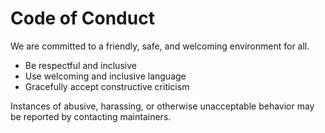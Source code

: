 # Code of Conduct

We are committed to a friendly, safe, and welcoming environment for all.

- Be respectful and inclusive
- Use welcoming and inclusive language
- Gracefully accept constructive criticism

Instances of abusive, harassing, or otherwise unacceptable behavior may be reported by contacting maintainers.